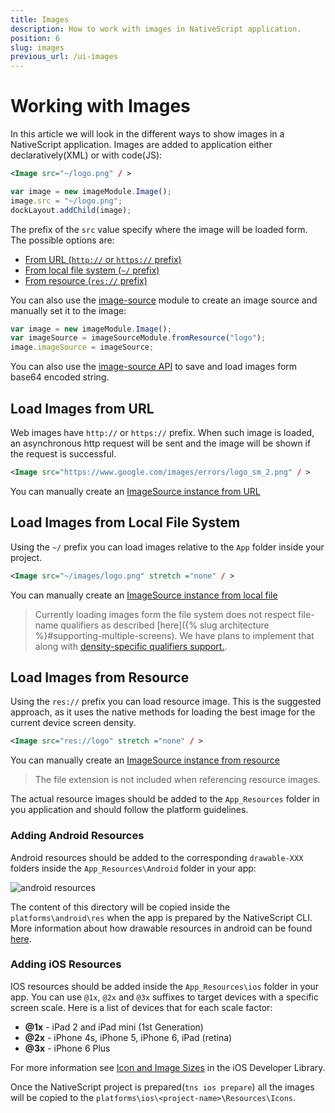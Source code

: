 ```yaml
---
title: Images
description: How to work with images in NativeScript application.
position: 6
slug: images
previous_url: /ui-images
---
```


# Working with Images
In this article we will look in the different ways to show images in a NativeScript application.
Images are added to application either declaratively(XML) or with code(JS):

```XML
<Image src="~/logo.png" / >
```
```JavaScript
var image = new imageModule.Image();
image.src = "~/logo.png";
dockLayout.addChild(image);
```

The prefix of the `src` value specify where the image will be loaded form. The possible options are:

* [From URL (`http://` or `https://` prefix)](#load-images-from-url)
* [From local file system (`~/` prefix)](#load-images-from-local-file-system)
* [From resource (`res://` prefix)](#load-images-from-resource)

You can also use the [image-source](http://docs.nativescript.org/ApiReference/image-source/HOW-TO.html) module to create an image source and manually set it to the image:
```JavaScript
var image = new imageModule.Image();
var imageSource = imageSourceModule.fromResource("logo");
image.imageSource = imageSource;
```

You can also use the [image-source API](http://docs.nativescript.org/ApiReference/image-source/ImageSource.html) to save and load images form base64 encoded string.

## Load Images from URL
Web images have `http://` or `https://` prefix. When such image is loaded, an asynchronous http request will be sent and the image will be shown if the request is successful.
```XML
<Image src="https://www.google.com/images/errors/logo_sm_2.png" / >
```

You can manually create an [ImageSource instance from URL](http://docs.nativescript.org/ApiReference/image-source/HOW-TO.html#load-image-from-url)

## Load Images from Local File System
Using the `~/` prefix you can load images relative to the `App` folder inside your project.

```XML
<Image src="~/images/logo.png" stretch ="none" / >
```

You can manually create an [ImageSource instance from local file](http://docs.nativescript.org/ApiReference/image-source/HOW-TO.html#load-image-from-a-local-file)

> Currently loading images form the file system does not respect file-name qualifiers as described [here]({% slug architecture %}#supporting-multiple-screens). We have plans to implement that along with [density-specific qualifiers support.](https://github.com/NativeScript/NativeScript/issues/276).

## Load Images from Resource
Using the `res://` prefix you can load resource image. This is the suggested approach, as it uses the native methods for loading the best image for the current device screen density.

```XML
<Image src="res://logo" stretch ="none" / >
```

You can manually create an [ImageSource instance from resource](http://docs.nativescript.org/ApiReference/image-source/HOW-TO.html#load-image-using-resource-name)

> The file extension is not included when referencing resource images.

The actual resource images should be added to the `App_Resources` folder in you application and should follow the platform guidelines.

### Adding Android Resources
Android resources should be added to the corresponding `drawable-XXX` folders inside the `App_Resources\Android` folder in your app:

![android resources](http://docs.nativescript.org/img/resources/android-resources.png "android resources")

The content of this directory will be copied inside the `platforms\android\res` when the app is prepared by the NativeScript CLI. More information about how drawable resources in android can be found [here](http://developer.android.com/guide/practices/screens_support.html#DesigningResources).

### Adding iOS Resources
IOS resources should be added inside the `App_Resources\ios` folder in your app. You can use `@1x`, `@2x` and `@3x` suffixes to target devices with a specific screen scale. Here is a list of devices that for each scale factor:

* **@1x** - iPad 2 and iPad mini (1st Generation)
* **@2x** - iPhone 4s, iPhone 5, iPhone 6, iPad (retina)
* **@3x** - iPhone 6 Plus

For more information see [Icon and Image Sizes](https://developer.apple.com/library/ios/documentation/UserExperience/Conceptual/MobileHIG/IconMatrix.html#//apple_ref/doc/uid/TP40006556-CH27-SW1) in the iOS Developer Library.

Once the NativeScript project is prepared(`tns ios prepare`) all the images will be copied to the `platforms\ios\<project-name>\Resources\Icons`.
